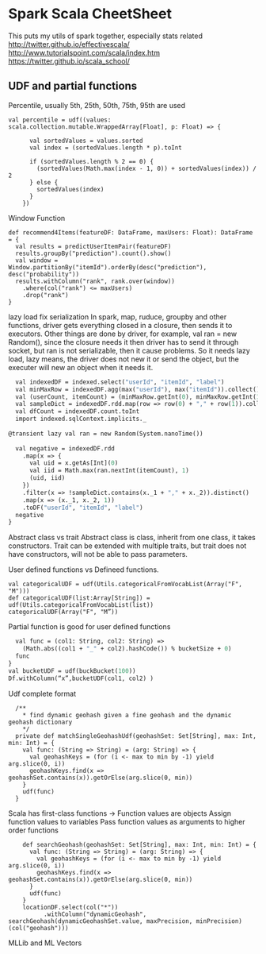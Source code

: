 # Spark Scala CheetSheet
This puts my utils of spark together, especially stats related
http://twitter.github.io/effectivescala/
http://www.tutorialspoint.com/scala/index.htm
https://twitter.github.io/scala_school/

## UDF and partial functions

Percentile, usually 5th, 25th, 50th, 75th, 95th are used
```
val percentile = udf((values: scala.collection.mutable.WrappedArray[Float], p: Float) => {

      val sortedValues = values.sorted
      val index = (sortedValues.length * p).toInt

      if (sortedValues.length % 2 == 0) {
        (sortedValues(Math.max(index - 1, 0)) + sortedValues(index)) / 2
      } else {
        sortedValues(index)
      }
    })
```

Window Function 
```
def recommend4Items(featureDF: DataFrame, maxUsers: Float): DataFrame = {
  val results = predictUserItemPair(featureDF)
  results.groupBy("prediction").count().show()
  val window = Window.partitionBy("itemId").orderBy(desc("prediction"), desc("probability"))
  results.withColumn("rank", rank.over(window))
    .where(col("rank") <= maxUsers)
    .drop("rank")
}
```


lazy load fix serialization 
In spark, map, ruduce, groupby and other functions, driver gets everything closed in a closure, then sends it to executors. Other things are done by driver, for example, val ran = new Random(), since the closure needs it then driver has to send it through socket, but ran is not serializable, then it cause problems. So it needs lazy load, lazy means, the driver does not new it or send the object, but the executer will new an object when it needs it. 
```def getNegativeSamples(indexed: DataFrame): DataFrame = {
  val indexedDF = indexed.select("userId", "itemId", "label")
  val minMaxRow = indexedDF.agg(max("userId"), max("itemId")).collect()(0)
  val (userCount, itemCount) = (minMaxRow.getInt(0), minMaxRow.getInt(1))
  val sampleDict = indexedDF.rdd.map(row => row(0) + "," + row(1)).collect().toSet
  val dfCount = indexedDF.count.toInt
  import indexed.sqlContext.implicits._
  
@transient lazy val ran = new Random(System.nanoTime())
 
  val negative = indexedDF.rdd
    .map(x => {
      val uid = x.getAs[Int](0)
      val iid = Math.max(ran.nextInt(itemCount), 1)
      (uid, iid)
    })
    .filter(x => !sampleDict.contains(x._1 + "," + x._2)).distinct()
    .map(x => (x._1, x._2, 1))
    .toDF("userId", "itemId", "label")
  negative
}
```

Abstract class vs trait
Abstract class is class, inherit from one class, it takes constructors.
Trait can be extended with multiple traits,  but trait does not have constructors, will not be able to pass parameters.
 
User defined functions vs Defineed functions. 
```
val categoricalUDF = udf(Utils.categoricalFromVocabList(Array("F", "M")))
def categoricalUDF(list:Array[String]) = udf(Utils.categoricalFromVocabList(list))
categoricalUDF(Array("F", "M”))
```

Partial function is good for user defined functions
```def buckBucket(bucketSize: Int): (String, String) => Int = {
  val func = (col1: String, col2: String) =>
    (Math.abs((col1 + "_" + col2).hashCode()) % bucketSize + 0)
  func
}
val bucketUDF = udf(buckBucket(100))
Df.withColumn(“x”,bucketUDF(col1, col2) )
```

Udf complete format
```
  /**
    * find dynamic geohash given a fine geohash and the dynamic geohash dictionary
    */
  private def matchSingleGeohashUdf(geohashSet: Set[String], max: Int, min: Int) = {
    val func: (String => String) = (arg: String) => {
      val geohashKeys = (for (i <- max to min by -1) yield arg.slice(0, i))
      geohashKeys.find(x => geohashSet.contains(x)).getOrElse(arg.slice(0, min))
    }
    udf(func)
  }
```

Scala has first-class functions → Function values are objects
Assign function values to variables
Pass function values as arguments to higher order functions
```
    def searchGeohash(geohashSet: Set[String], max: Int, min: Int) = {
      val func: (String => String) = (arg: String) => {
        val geohashKeys = (for (i <- max to min by -1) yield arg.slice(0, i))
        geohashKeys.find(x => geohashSet.contains(x)).getOrElse(arg.slice(0, min))
      }
      udf(func)
    }
    locationDF.select(col("*"))
          .withColumn("dynamicGeohash", searchGeohash(dynamicGeohashSet.value, maxPrecision, minPrecision)(col("geohash")))
```



MLLib and ML Vectors
